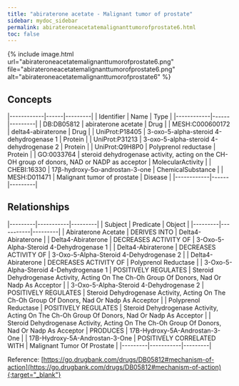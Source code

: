 ```yaml
---
title: "abiraterone acetate - Malignant tumor of prostate"
sidebar: mydoc_sidebar
permalink: abirateroneacetatemalignanttumorofprostate6.html
toc: false 
---
```


{% include image.html url="abirateroneacetatemalignanttumorofprostate6.png" file="abirateroneacetatemalignanttumorofprostate6.png" alt="abirateroneacetatemalignanttumorofprostate6" %}

## Concepts

|------------|------|---------|
| Identifier | Name | Type    |
|------------|------|---------|
| DB:DB05812 | abiraterone acetate | Drug |
| MESH:C000600172 | delta4-abiraterone | Drug |
| UniProt:P18405 | 3-oxo-5-alpha-steroid 4-dehydrogenase 1 | Protein |
| UniProt:P31213 | 3-oxo-5-alpha-steroid 4-dehydrogenase 2 | Protein |
| UniProt:Q9H8P0 | Polyprenol reductase | Protein |
| GO:0033764 | steroid dehydrogenase activity, acting on the CH-OH group of donors, NAD or NADP as acceptor | MolecularActivity |
| CHEBI:16330 | 17β-hydroxy-5α-androstan-3-one | ChemicalSubstance |
| MESH:D011471 | Malignant tumor of prostate | Disease |
|------------|------|---------|

## Relationships

|---------|-----------|---------|
| Subject | Predicate | Object  |
|---------|-----------|---------|
| Abiraterone Acetate | DERIVES INTO | Delta4-Abiraterone |
| Delta4-Abiraterone | DECREASES ACTIVITY OF | 3-Oxo-5-Alpha-Steroid 4-Dehydrogenase 1 |
| Delta4-Abiraterone | DECREASES ACTIVITY OF | 3-Oxo-5-Alpha-Steroid 4-Dehydrogenase 2 |
| Delta4-Abiraterone | DECREASES ACTIVITY OF | Polyprenol Reductase |
| 3-Oxo-5-Alpha-Steroid 4-Dehydrogenase 1 | POSITIVELY REGULATES | Steroid Dehydrogenase Activity, Acting On The Ch-Oh Group Of Donors, Nad Or Nadp As Acceptor |
| 3-Oxo-5-Alpha-Steroid 4-Dehydrogenase 2 | POSITIVELY REGULATES | Steroid Dehydrogenase Activity, Acting On The Ch-Oh Group Of Donors, Nad Or Nadp As Acceptor |
| Polyprenol Reductase | POSITIVELY REGULATES | Steroid Dehydrogenase Activity, Acting On The Ch-Oh Group Of Donors, Nad Or Nadp As Acceptor |
| Steroid Dehydrogenase Activity, Acting On The Ch-Oh Group Of Donors, Nad Or Nadp As Acceptor | PRODUCES | 17Β-Hydroxy-5Α-Androstan-3-One |
| 17Β-Hydroxy-5Α-Androstan-3-One | POSITIVELY CORRELATED WITH | Malignant Tumor Of Prostate |
|---------|-----------|---------|

Reference: [https://go.drugbank.com/drugs/DB05812#mechanism-of-action](https://go.drugbank.com/drugs/DB05812#mechanism-of-action){:target="_blank"}